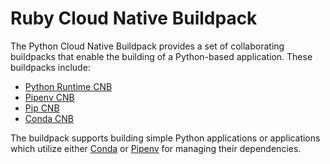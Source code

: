 # Ruby Cloud Native Buildpack

The Python Cloud Native Buildpack provides a set of collaborating buildpacks that
enable the building of a Python-based application. These buildpacks include:
- [Python Runtime CNB](https://github.com/paketo-community/python-runtime)
- [Pipenv CNB](https://github.com/paketo-community/pipenv)
- [Pip CNB](https://github.com/paketo-community/pip)
- [Conda CNB](https://github.com/paketo-community/conda)

The buildpack supports building simple Python applications or applications which
utilize either [Conda](https://conda.io) or [Pipenv](https://pypi.org/project/pipenv/) for managing their dependencies.
